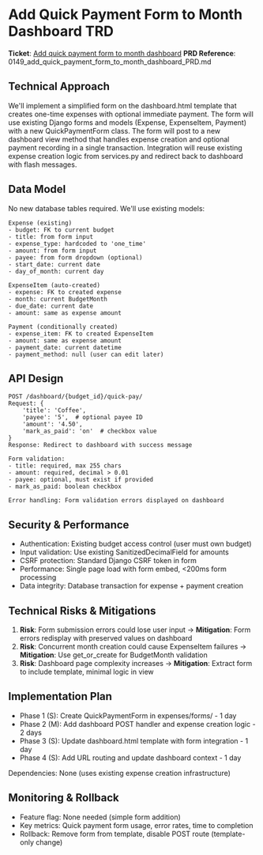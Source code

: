# Add Quick Payment Form to Month Dashboard TRD

**Ticket**: [Add quick payment form to month dashboard](https://github.com/MarcinOrlowski/python-pyggy-expense-tracker/issues/149)
**PRD Reference**: 0149_add_quick_payment_form_to_month_dashboard_PRD.md

## Technical Approach

We'll implement a simplified form on the dashboard.html template that creates one-time expenses with
optional immediate payment. The form will use existing Django forms and models (Expense,
ExpenseItem, Payment) with a new QuickPaymentForm class. The form will post to a new dashboard view
method that handles expense creation and optional payment recording in a single transaction.
Integration will reuse existing expense creation logic from services.py and redirect back to
dashboard with flash messages.

## Data Model

No new database tables required. We'll use existing models:

```text
Expense (existing)
- budget: FK to current budget
- title: from form input  
- expense_type: hardcoded to 'one_time'
- amount: from form input
- payee: from form dropdown (optional)
- start_date: current date
- day_of_month: current day

ExpenseItem (auto-created)
- expense: FK to created expense
- month: current BudgetMonth
- due_date: current date
- amount: same as expense amount

Payment (conditionally created)
- expense_item: FK to created ExpenseItem  
- amount: same as expense amount
- payment_date: current datetime
- payment_method: null (user can edit later)
```

## API Design

```text
POST /dashboard/{budget_id}/quick-pay/
Request: {
    'title': 'Coffee',
    'payee': '5',  # optional payee ID
    'amount': '4.50',
    'mark_as_paid': 'on'  # checkbox value
}
Response: Redirect to dashboard with success message

Form validation:
- title: required, max 255 chars
- amount: required, decimal > 0.01
- payee: optional, must exist if provided
- mark_as_paid: boolean checkbox

Error handling: Form validation errors displayed on dashboard
```

## Security & Performance

- Authentication: Existing budget access control (user must own budget)
- Input validation: Use existing SanitizedDecimalField for amounts
- CSRF protection: Standard Django CSRF token in form
- Performance: Single page load with form embed, <200ms form processing
- Data integrity: Database transaction for expense + payment creation

## Technical Risks & Mitigations

1. **Risk**: Form submission errors could lose user input → **Mitigation**: Form errors redisplay with preserved values on dashboard
2. **Risk**: Concurrent month creation could cause ExpenseItem failures → **Mitigation**: Use get_or_create for BudgetMonth validation
3. **Risk**: Dashboard page complexity increases → **Mitigation**: Extract form to include template, minimal logic in view

## Implementation Plan

- Phase 1 (S): Create QuickPaymentForm in expenses/forms/ - 1 day
- Phase 2 (M): Add dashboard POST handler and expense creation logic - 2 days  
- Phase 3 (S): Update dashboard.html template with form integration - 1 day
- Phase 4 (S): Add URL routing and update dashboard context - 1 day

Dependencies: None (uses existing expense creation infrastructure)

## Monitoring & Rollback

- Feature flag: None needed (simple form addition)
- Key metrics: Quick payment form usage, error rates, time to completion
- Rollback: Remove form from template, disable POST route (template-only change)
